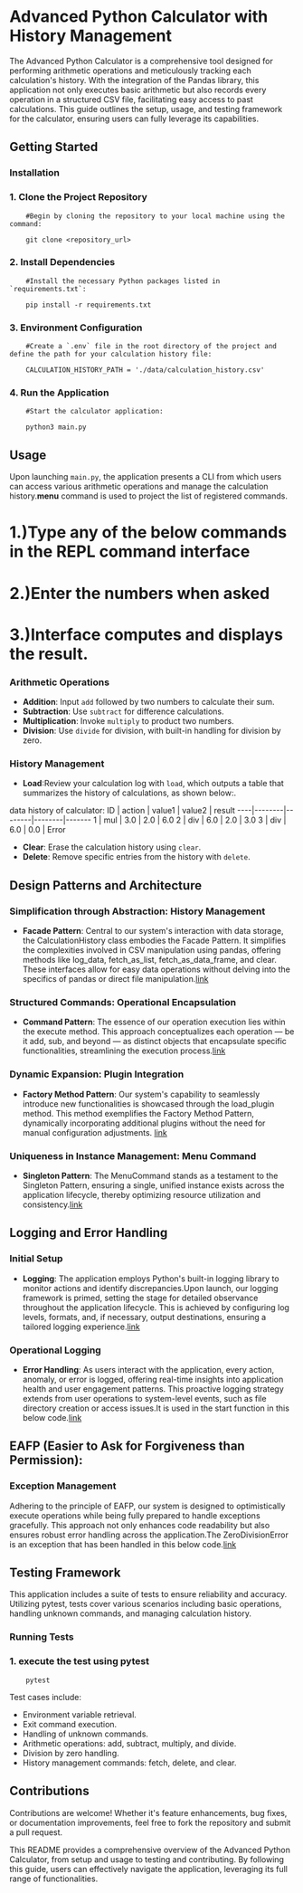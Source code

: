 # Advanced Python Calculator with History Management

The Advanced Python Calculator is a comprehensive tool designed for performing arithmetic operations and meticulously tracking each calculation's history. With the integration of the Pandas library, this application not only executes basic arithmetic but also records every operation in a structured CSV file, facilitating easy access to past calculations. This guide outlines the setup, usage, and testing framework for the calculator, ensuring users can fully leverage its capabilities.

## Getting Started

### Installation

### 1. **Clone the Project Repository**
        #Begin by cloning the repository to your local machine using the command:

        git clone <repository_url>

### 2. **Install Dependencies**
        #Install the necessary Python packages listed in `requirements.txt`:

        pip install -r requirements.txt


### 3. **Environment Configuration**
        #Create a `.env` file in the root directory of the project and define the path for your calculation history file:

        CALCULATION_HISTORY_PATH = './data/calculation_history.csv'

### 4. **Run the Application**
        #Start the calculator application:

        python3 main.py

## Usage

Upon launching `main.py`, the application presents a CLI from which users can access various arithmetic operations and manage the calculation history.**menu** command is used to project the list of registered commands.

# 1.)Type any of the below commands in the REPL command interface
# 2.)Enter the numbers when asked 
# 3.)Interface computes and displays the result.

### Arithmetic Operations

- **Addition**: Input `add` followed by two numbers to calculate their sum.
- **Subtraction**: Use `subtract` for difference calculations.
- **Multiplication**: Invoke `multiply` to product two numbers.
- **Division**: Use `divide` for division, with built-in handling for division by zero.

### History Management

- **Load**:Review your calculation log with `load`, which outputs a table that summarizes the history of calculations, as shown below:.

data history of calculator:
ID  | action | value1 | value2 | result
----|--------|--------|--------|-------
1   | mul    | 3.0    | 2.0    | 6.0
2   | div    | 6.0    | 2.0    | 3.0
3   | div    | 6.0    | 0.0    | Error

- **Clear**: Erase the calculation history using `clear`.
- **Delete**: Remove specific entries from the history with `delete`.

## Design Patterns and Architecture

### Simplification through Abstraction: History Management
- **Facade Pattern**: Central to our system's interaction with data storage, the CalculationHistory class embodies the Facade Pattern. It simplifies the complexities involved in CSV manipulation using pandas, offering methods like log_data, fetch_as_list, fetch_as_data_frame, and clear. These interfaces allow for easy data operations without delving into the specifics of pandas or direct file manipulation.[link](https://github.com/srivatsan1303/Midterm_Calculator/blob/main/app/history/__init__.py)

### Structured Commands: Operational Encapsulation
- **Command Pattern**: The essence of our operation execution lies within the execute method. This approach conceptualizes each operation — be it add, sub, and beyond — as distinct objects that encapsulate specific functionalities, streamlining the execution process.[link](https://github.com/srivatsan1303/Midterm_Calculator/blob/main/app/plugins/add/__init__.py)

### Dynamic Expansion: Plugin Integration
- **Factory Method Pattern**:  Our system's capability to seamlessly introduce new functionalities is showcased through the load_plugin method. This method exemplifies the Factory Method Pattern, dynamically incorporating additional plugins without the need for manual configuration adjustments.
[link](https://github.com/srivatsan1303/Midterm_Calculator/blob/main/app/__init__.py)

### Uniqueness in Instance Management: Menu Command
- **Singleton Pattern**: The MenuCommand stands as a testament to the Singleton Pattern, ensuring a single, unified instance exists across the application lifecycle, thereby optimizing resource utilization and consistency.[link](https://github.com/srivatsan1303/Midterm_Calculator/blob/main/app/__init__.py)

## Logging and Error Handling

### Initial Setup
- **Logging**: The application employs Python's built-in logging library to monitor actions and identify discrepancies.Upon launch, our logging framework is primed, setting the stage for detailed observance throughout the application lifecycle. This is achieved by configuring log levels, formats, and, if necessary, output destinations, ensuring a tailored logging experience.[link](https://github.com/srivatsan1303/Midterm_Calculator/blob/main/logging.conf)

### Operational Logging
- **Error Handling**: As users interact with the application, every action, anomaly, or error is logged, offering real-time insights into application health and user engagement patterns. This proactive logging strategy extends from user operations to system-level events, such as file directory creation or access issues.It is used in the start function in this below code.[link](https://github.com/srivatsan1303/Midterm_Calculator/blob/main/app/__init__.py)

## EAFP (Easier to Ask for Forgiveness than Permission):

### Exception Management
Adhering to the principle of EAFP, our system is designed to optimistically execute operations while being fully prepared to handle exceptions gracefully. This approach not only enhances code readability but also ensures robust error handling across the application.The ZeroDivisionError is an exception that has been handled in this below code.[link](https://github.com/srivatsan1303/Midterm_Calculator/blob/main/app/plugins/divide/__init__.py)

## Testing Framework

This application includes a suite of tests to ensure reliability and accuracy. Utilizing pytest, tests cover various scenarios including basic operations, handling unknown commands, and managing calculation history.

### Running Tests

### 1. **execute the test using pytest**

        pytest 

Test cases include:
- Environment variable retrieval.
- Exit command execution.
- Handling of unknown commands.
- Arithmetic operations: add, subtract, multiply, and divide.
- Division by zero handling.
- History management commands: fetch, delete, and clear.

## Contributions

Contributions are welcome! Whether it's feature enhancements, bug fixes, or documentation improvements, feel free to fork the repository and submit a pull request.


This README provides a comprehensive overview of the Advanced Python Calculator, from setup and usage to testing and contributing. By following this guide, users can effectively navigate the application, leveraging its full range of functionalities.

